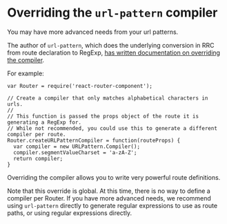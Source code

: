 # Overriding the `url-pattern` compiler

You may have more advanced needs from your url patterns.

The author of `url-pattern`, which does the underlying conversion in RRC from route declaration to RegExp,
[has written documentation on overriding the compiler](https://github.com/snd/url-pattern#modifying-the-compiler).

For example:

    var Router = require('react-router-component');

    // Create a compiler that only matches alphabetical characters in urls.
    //
    // This function is passed the props object of the route it is generating a RegExp for.
    // While not recommended, you could use this to generate a different compiler per route.
    Router.createURLPatternCompiler = function(routeProps) {
      var compiler = new URLPattern.Compiler();
      compiler.segmentValueCharset = 'a-zA-Z';
      return compiler;
    }

Overriding the compiler allows you to write very powerful route definitions.

Note that this override is global. At this time, there is no way to define a compiler per Router. If you have
more advanced needs, we recommend using `url-pattern` directly to generate regular expressions to use as route paths,
or using regular expressions directly.
